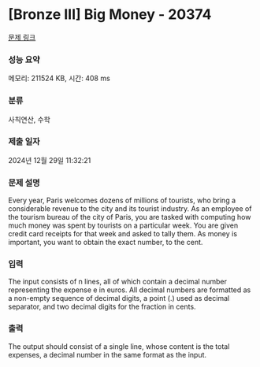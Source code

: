 # [Bronze III] Big Money - 20374 

[문제 링크](https://www.acmicpc.net/problem/20374) 

### 성능 요약

메모리: 211524 KB, 시간: 408 ms

### 분류

사칙연산, 수학

### 제출 일자

2024년 12월 29일 11:32:21

### 문제 설명

<p style="user-select: auto !important;">Every year, Paris welcomes dozens of millions of tourists, who bring a considerable revenue to the city and its tourist industry. As an employee of the tourism bureau of the city of Paris, you are tasked with computing how much money was spent by tourists on a particular week. You are given credit card receipts for that week and asked to tally them. As money is important, you want to obtain the exact number, to the cent.</p>

### 입력 

 <p style="user-select: auto !important;">The input consists of n lines, all of which contain a decimal number representing the expense e in euros. All decimal numbers are formatted as a non-empty sequence of decimal digits, a point (.) used as decimal separator, and two decimal digits for the fraction in cents.</p>

### 출력 

 <p style="user-select: auto !important;">The output should consist of a single line, whose content is the total expenses, a decimal number in the same format as the input.</p>

